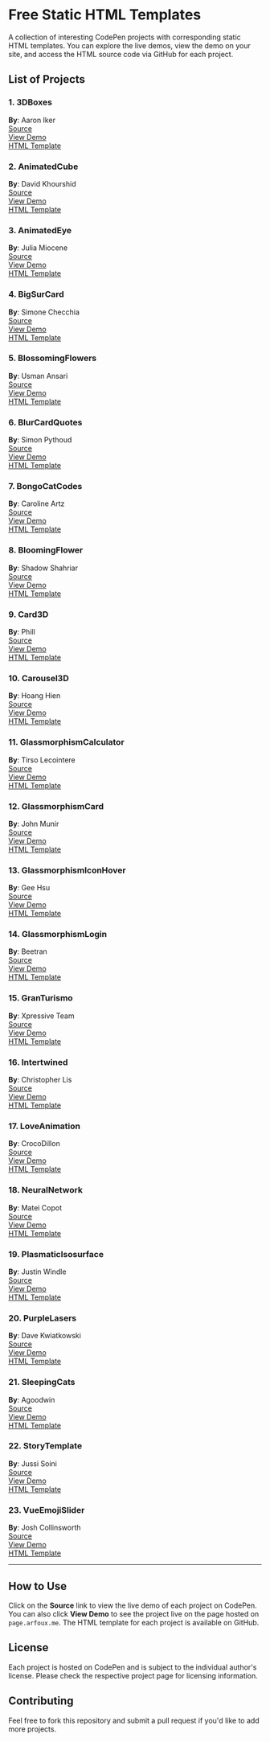 # Free Static HTML Templates

A collection of interesting CodePen projects with corresponding static HTML templates. You can explore the live demos, view the demo on your site, and access the HTML source code via GitHub for each project.

## List of Projects

### 1. **3DBoxes**  
   **By**: Aaron Iker  
   [Source](https://codepen.io/aaroniker/details/MWgRBdV)  
   [View Demo](https://page.arfoux.me/3DBoxes)  
   [HTML Template](https://github.com/arfoux/static-html-templates/blob/master/3DBoxes/index.html)

### 2. **AnimatedCube**  
   **By**: David Khourshid  
   [Source](https://codepen.io/davidkpiano/pen/aqNZxX)  
   [View Demo](https://page.arfoux.me/AnimatedCube)  
   [HTML Template](https://github.com/arfoux/static-html-templates/blob/master/AnimatedCube/index.html)

### 3. **AnimatedEye**  
   **By**: Julia Miocene  
   [Source](https://codepen.io/miocene/pen/rNOVWor)  
   [View Demo](https://page.arfoux.me/AnimatedEye)  
   [HTML Template](https://github.com/arfoux/static-html-templates/blob/master/AnimatedEye/index.html)

### 4. **BigSurCard**  
   **By**: Simone Checchia  
   [Source](https://codepen.io/checchiadesign/pen/BaLxdmd)  
   [View Demo](https://page.arfoux.me/BigSurCard)  
   [HTML Template](https://github.com/arfoux/static-html-templates/blob/master/BigSurCard/index.html)

### 5. **BlossomingFlowers**  
   **By**: Usman Ansari  
   [Source](https://codepen.io/mdusmanansari/pen/BamepLe)  
   [View Demo](https://page.arfoux.me/BlossomingFlowers)  
   [HTML Template](https://github.com/arfoux/static-html-templates/blob/master/BlossomingFlowers/index.html)

### 6. **BlurCardQuotes**  
   **By**: Simon Pythoud  
   [Source](https://codepen.io/simonpythoud/pen/jLmymW)  
   [View Demo](https://page.arfoux.me/BlurCardQuotes)  
   [HTML Template](https://github.com/arfoux/static-html-templates/blob/master/BlurCardQuotes/index.html)

### 7. **BongoCatCodes**  
   **By**: Caroline Artz  
   [Source](https://codepen.io/carolineartz/details/qBOEzQa)  
   [View Demo](https://page.arfoux.me/BongoCatCodes)  
   [HTML Template](https://github.com/arfoux/static-html-templates/blob/master/BongoCatCodes/index.html)

### 8. **BloomingFlower**  
   **By**: Shadow Shahriar  
   [Source](https://codepen.io/ShadowShahriar/details/vYWXKpK)  
   [View Demo](https://page.arfoux.me/BloomingFlower)  
   [HTML Template](https://github.com/arfoux/static-html-templates/blob/master/BloomingFlower/index.html)

### 9. **Card3D**  
   **By**: Phill  
   [Source](https://codepen.io/ph1p/details/BpRWWM)  
   [View Demo](https://page.arfoux.me/Card3D)  
   [HTML Template](https://github.com/arfoux/static-html-templates/blob/master/Card3D/index.html)

### 10. **Carousel3D**  
   **By**: Hoang Hien  
   [Source](https://codepen.io/hoanghien0410/pen/MMPaqm)  
   [View Demo](https://page.arfoux.me/Carousel3D)  
   [HTML Template](https://github.com/arfoux/static-html-templates/blob/master/Carousel3D/index.html)

### 11. **GlassmorphismCalculator**  
   **By**: Tirso Lecointere  
   [Source](https://codepen.io/tirsolecointere/pen/zYwWbWv)  
   [View Demo](https://page.arfoux.me/GlassmorphismCalculator)  
   [HTML Template](https://github.com/arfoux/static-html-templates/blob/master/GlassmorphismCalculator/index.html)

### 12. **GlassmorphismCard**  
   **By**: John Munir  
   [Source](https://codepen.io/john_r_muir/pen/rNWWegg)  
   [View Demo](https://page.arfoux.me/GlassmorphismCard)  
   [HTML Template](https://github.com/arfoux/static-html-templates/blob/master/GlassmorphismCard/index.html)

### 13. **GlassmorphismIconHover**  
   **By**: Gee Hsu  
   [Source](https://codepen.io/GeeHsu/details/jOMJMLe)  
   [View Demo](https://page.arfoux.me/GlassmorphismIconHover)  
   [HTML Template](https://github.com/arfoux/static-html-templates/blob/master/GlassmorphismIconHover/index.html)

### 14. **GlassmorphismLogin**  
   **By**: Beetran  
   [Source](https://codepen.io/beetran/pen/JjRyBvN)  
   [View Demo](https://page.arfoux.me/GlassmorphismLogin)  
   [HTML Template](https://github.com/arfoux/static-html-templates/blob/master/GlassmorphismLogin/index.html)

### 15. **GranTurismo**  
   **By**: Xpressive Team  
   [Source](https://codepen.io/Xpressive_Team/details/DveQLN)  
   [View Demo](https://page.arfoux.me/GranTurismo)  
   [HTML Template](https://github.com/arfoux/static-html-templates/blob/master/GranTurismo/index.html)

### 16. **Intertwined**  
   **By**: Christopher Lis  
   [Source](https://codepen.io/chriscourses/pen/begZrM)  
   [View Demo](https://page.arfoux.me/Intertwined)  
   [HTML Template](https://github.com/arfoux/static-html-templates/blob/master/Intertwined/index.html)

### 17. **LoveAnimation**  
   **By**: CrocoDillon  
   [Source](https://codepen.io/CrocoDillon/details/njBbab)  
   [View Demo](https://page.arfoux.me/LoveAnimation)  
   [HTML Template](https://github.com/arfoux/static-html-templates/blob/master/LoveAnimation/index.html)

### 18. **NeuralNetwork**  
   **By**: Matei Copot  
   [Source](https://codepen.io/towc/pen/wGjXGY)  
   [View Demo](https://page.arfoux.me/NeuralNetwork)  
   [HTML Template](https://github.com/arfoux/static-html-templates/blob/master/NeuralNetwork/index.html)

### 19. **PlasmaticIsosurface**  
   **By**: Justin Windle  
   [Source](https://codepen.io/soulwire/details/DKwJLY)  
   [View Demo](https://page.arfoux.me/PlasmaticIsosurface)  
   [HTML Template](https://github.com/arfoux/static-html-templates/blob/master/PlasmaticIsosurface/index.html)

### 20. **PurpleLasers**  
   **By**: Dave Kwiatkowski  
   [Source](https://codepen.io/davekwiatkowski/pen/jjYQVd)  
   [View Demo](https://page.arfoux.me/PurpleLasers)  
   [HTML Template](https://github.com/arfoux/static-html-templates/blob/master/PurpleLasers/index.html)

### 21. **SleepingCats**  
   **By**: Agoodwin  
   [Source](https://codepen.io/agoodwin/pen/ypeWYE)  
   [View Demo](https://page.arfoux.me/SleepingCats)  
   [HTML Template](https://github.com/arfoux/static-html-templates/blob/master/SleepingCats/index.html)

### 22. **StoryTemplate**  
   **By**: Jussi Soini  
   [Source](https://codepen.io/jjsoini/pen/vyzNGa)  
   [View Demo](https://page.arfoux.me/StoryTemplate)  
   [HTML Template](https://github.com/arfoux/static-html-templates/blob/master/StoryTemplate/index.html)

### 23. **VueEmojiSlider**  
   **By**: Josh Collinsworth  
   [Source](https://codepen.io/collinsworth/pen/OYgGNK)  
   [View Demo](https://page.arfoux.me/VueEmojiSlider)  
   [HTML Template](https://github.com/arfoux/static-html-templates/blob/master/VueEmojiSlider/index.html)

---

## How to Use

Click on the **Source** link to view the live demo of each project on CodePen. You can also click **View Demo** to see the project live on the page hosted on `page.arfoux.me`. The HTML template for each project is available on GitHub.

## License

Each project is hosted on CodePen and is subject to the individual author's license. Please check the respective project page for licensing information.

## Contributing

Feel free to fork this repository and submit a pull request if you'd like to add more projects.
